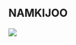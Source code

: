 ## NAMKIJOO
<img src="https://github-readme-stats.vercel.app/api?username=namkijoo&show_icons=true&theme=radical">
